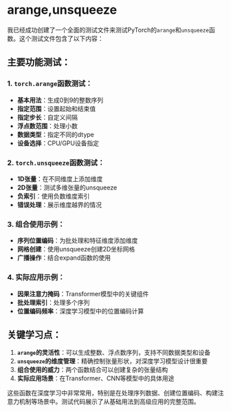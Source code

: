 # arange,unsqueeze 

我已经成功创建了一个全面的测试文件来测试PyTorch的`arange`和`unsqueeze`函数。这个测试文件包含了以下内容：

## 主要功能测试：

### 1. `torch.arange`函数测试：
- **基本用法**：生成0到9的整数序列
- **指定范围**：设置起始和结束值
- **指定步长**：自定义间隔
- **浮点数范围**：处理小数
- **数据类型**：指定不同的dtype
- **设备选择**：CPU/GPU设备指定

### 2. `torch.unsqueeze`函数测试：
- **1D张量**：在不同维度上添加维度
- **2D张量**：测试多维张量的unsqueeze
- **负索引**：使用负数维度索引
- **错误处理**：展示维度越界的情况

### 3. 组合使用示例：
- **序列位置编码**：为批处理和特征维度添加维度
- **网格创建**：使用unsqueeze创建2D坐标网格
- **广播操作**：结合expand函数的使用

### 4. 实际应用示例：
- **因果注意力掩码**：Transformer模型中的关键组件
- **批处理索引**：处理多个序列
- **位置编码频率**：深度学习模型中的位置编码计算

## 关键学习点：

1. **`arange`的灵活性**：可以生成整数、浮点数序列，支持不同数据类型和设备
2. **`unsqueeze`的维度管理**：精确控制张量形状，对深度学习模型设计很重要
3. **组合使用的威力**：两个函数结合可以创建复杂的张量结构
4. **实际应用场景**：在Transformer、CNN等模型中的具体用途

这些函数在深度学习中非常常用，特别是在处理序列数据、创建位置编码、构建注意力机制等场景中。测试代码展示了从基础用法到高级应用的完整范围。